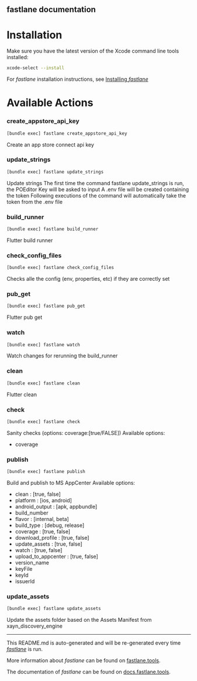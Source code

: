 fastlane documentation
----

# Installation

Make sure you have the latest version of the Xcode command line tools installed:

```sh
xcode-select --install
```

For _fastlane_ installation instructions, see [Installing _fastlane_](https://docs.fastlane.tools/#installing-fastlane)

# Available Actions

### create_appstore_api_key

```sh
[bundle exec] fastlane create_appstore_api_key
```

Create an app store connect api key 

### update_strings

```sh
[bundle exec] fastlane update_strings
```

Update strings
The first time the command fastlane update_strings is run, the POEditor Key will be asked to input
A .env file will be created containing the token
Following executions of the command will automatically take the token from the .env file

### build_runner

```sh
[bundle exec] fastlane build_runner
```

Flutter build runner

### check_config_files

```sh
[bundle exec] fastlane check_config_files
```

Checks alle the config (env, properties, etc) if they are correctly set

### pub_get

```sh
[bundle exec] fastlane pub_get
```

Flutter pub get

### watch

```sh
[bundle exec] fastlane watch
```

Watch changes for rerunning the build_runner

### clean

```sh
[bundle exec] fastlane clean
```

Flutter clean

### check

```sh
[bundle exec] fastlane check
```

Sanity checks (options: coverage:[true/FALSE])
Available options:
   - coverage

### publish

```sh
[bundle exec] fastlane publish
```

Build and publish to MS AppCenter 
Available options:
 - clean : [true, false]
 - platform : [ios, android]
 - android_output : [apk, appbundle]
 - build_number 
 - flavor : [internal, beta]
 - build_type : [debug, release]
 - coverage : [true, false]
 - download_profile : [true, false]
 - update_assets : [true, false]
 - watch : [true, false]
 - upload_to_appcenter : [true, false]
 - version_name 
 - keyFile 
 - keyId 
 - issuerId 


### update_assets

```sh
[bundle exec] fastlane update_assets
```

Update the assets folder based on the Assets Manifest from xayn_discovery_engine

----

This README.md is auto-generated and will be re-generated every time [_fastlane_](https://fastlane.tools) is run.

More information about _fastlane_ can be found on [fastlane.tools](https://fastlane.tools).

The documentation of _fastlane_ can be found on [docs.fastlane.tools](https://docs.fastlane.tools).
